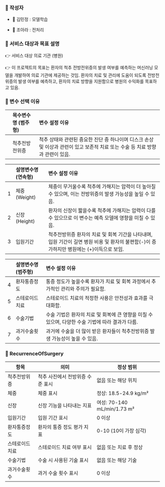 
### 🌝 작성자

- 🙊 김민정 : 모델학습

- 🙉 조아라 : 전처리


### 🌝 서비스 대상과 목표 설명

 👉 서비스 대상  의료 기관 (병원)   
  
 👉 이 프로젝트의 목표는 환자의 척추 전방전위증의 발생 여부를 예측하는 머신러닝 모델을 개발하여 의료 기관에 제공하는 것임. 
  환자의 치료 및 관리에 도움이 되도록 전방전위증의 발생 여부를 예측하고, 환자의 치료 방향을 지원함으로 병원의 수익화를 목표하고 있음. 


### 🐫 변수 선택 이유


|    | 목수변수명 (범주형) | 변수 설정 이유                                                                                              |
|---:|:------------------|:----------------------------------------------------------------------------------------------------------|
|    | 척추전방전위증      | 척추 상태와 관련된 중요한 진단 중 하나이며 디스크 손상 및 이상과 관련이 있고 보존적 치료 또는 수술 등 치료 방향과 관련이 있음. |

|    | 설명변수명 (연속형) | 변수 설정 이유                                                                                          |
|---:|:------------------|:----------------------------------------------------------------------------------------------------------|
| 1  | 체중(Weight)      | 체중이 무거울수록 척추에 가해지는 압력이 더 높아질 수 있으며, 이는 전방위증의 발생 가능성을 높일 수 있음. |
| 2  | 신장(Height)      | 환자의 신장이 짧을수록 척추에 가해지는 압력이 다를 수 있으므로 이 변수는 예측 모델에 영향을 미칠 수 있음.     |
| 3  | 입원기간          | 척추전방위증 환자의 치료 및 회복 기간을 나타내며, 입원 기간이 길면 병원 비용 및 환자의 불편함(-)이 증가하지만 병원에는 (+)이득으로 보임. |

|    | 설명변수명 (범주형) | 변수 설정 이유                                                                                   |
|---:|:------------------|:--------------------------------------------------------------------------------------------------|
| 4  | 환자통증정도      | 통증 정도가 높을수록 환자가 치료 및 회복 과정에서 추가적인 관리와 주의가 필요함.          |
| 5  | 스테로이드치료    | 스테로이드 치료의 적정한 사용은 안전성과 효과를 극대화함.                                    |
| 6  | 수술기법          | 수술 기법은 환자의 치료 및 회복에 큰 영향을 미칠 수 있으며, 다양한 수술 기법에 따라 결과가 다름. |
| 7  | 과거수술횟수      | 과거에 수술을 더 많이 받은 환자들이 척추전방위증 발생 가능성이 높을 수 있음.                  |



### 🌝 RecurrenceOfSurgery 


| 항목                | 의미                                   | 정상 범위                       |
|---------------------|---------------------------------------|----------------------------------|
| 척추전방위증       | 척추 사진에서 전방위증 수준 표시    | 없음 또는 해당 위치           |
| 체중                | 체중 표시                              | 정상: 18.5-24.9 kg/m²          |
| 신장                | 신장 기능을 나타내는 지표              | 여성: 70-140 mL/min/1.73 m²     |
| 입원기간            | 입원 기간 표시                         | 0 이상                           |
| 환자통증정도      | 환자의 통증 정도 평가 지표            | 0-10 (10이 가장 심각)           |
| 스테로이드치료    | 스테로이드 치료 여부 표시             | 없음 또는 치료 후 정상         |
| 수술기법            | 수술 시 사용된 기술 표시             | 없음 또는 해당 기술           |
| 과거수술횟수      | 과거 수술 횟수 표시                  | 0 이상                           |







